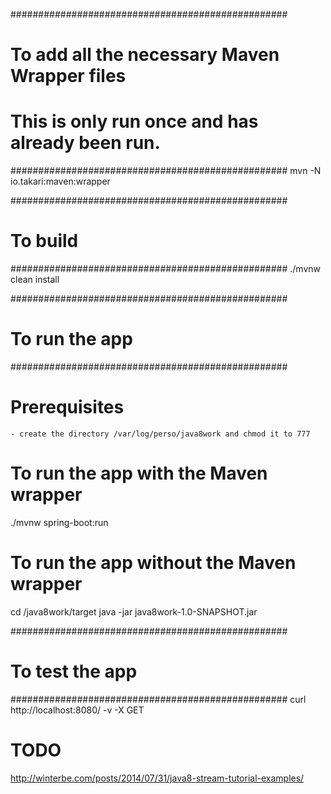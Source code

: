 ##################################################
# To add all the necessary Maven Wrapper files
#
# This is only run once and has already been run.
##################################################
mvn -N io.takari:maven:wrapper


##################################################
# To build
##################################################
./mvnw clean install


##################################################
# To run the app
##################################################
# Prerequisites
    - create the directory /var/log/perso/java8work and chmod it to 777

# To run the app with the Maven wrapper
./mvnw spring-boot:run

# To run the app without the Maven wrapper
cd /java8work/target
java -jar java8work-1.0-SNAPSHOT.jar


##################################################
# To test the app
##################################################
curl http://localhost:8080/ -v -X GET


# TODO
http://winterbe.com/posts/2014/07/31/java8-stream-tutorial-examples/
